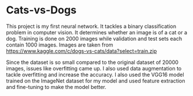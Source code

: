 # Cats-vs-Dogs
This project is my first neural network. It tackles a binary classification problem in computer vision. It determines whether an image is of a cat or a dog. Training is done on 2000 images while validation and test sets each contain 1000 images. Images are taken from https://www.kaggle.com/c/dogs-vs-cats/data?select=train.zip

Since the dataset is so small compared to the original dataset of 20000 images, issues like overfitting came up. I also used data augmentation to tackle overfitting and increase the accuracy. I also used the VGG16 model trained on the ImageNet dataset for my model and used feature extraction and fine-tuning to make the model better.



